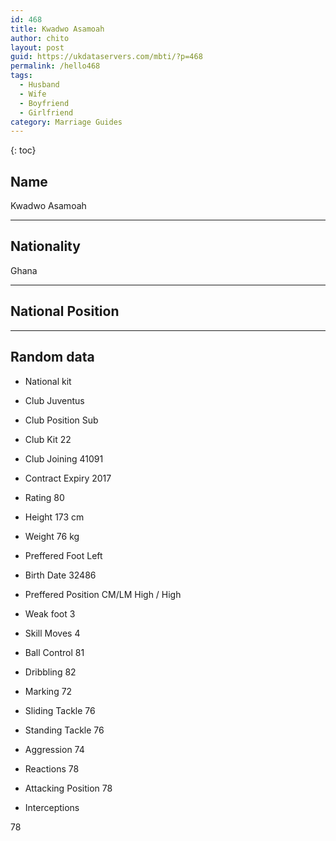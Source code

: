 ```yaml
---
id: 468
title: Kwadwo Asamoah
author: chito
layout: post
guid: https://ukdataservers.com/mbti/?p=468
permalink: /hello468
tags:
  - Husband
  - Wife
  - Boyfriend
  - Girlfriend
category: Marriage Guides
---
```



{: toc}

## Name  
Kwadwo Asamoah 

* * *

## Nationality  
Ghana 

* * *

## National Position 

* * *

## Random data 

  * National kit 
  * Club 
Juventus 

  * Club Position 
Sub 

  * Club Kit 
22 

  * Club Joining 
41091 

  * Contract Expiry 
2017 

  * Rating 
80 

  * Height 
173 cm 

  * Weight 
76 kg 

  * Preffered Foot 
Left 

  * Birth Date 
32486 

  * Preffered Position 
CM/LM High / High 

  * Weak foot 
3 

  * Skill Moves 
4 

  * Ball Control 
81 

  * Dribbling 
82 

  * Marking 
72 

  * Sliding Tackle 
76 

  * Standing Tackle 
76 

  * Aggression 
74 

  * Reactions 
78 

  * Attacking Position 
78 

  * Interceptions 

78